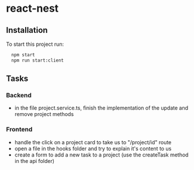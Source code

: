 # react-nest

## Installation

To start this project run:

```bash
  npm start
  npm run start:client
```

## Tasks
### Backend
- in the file project.service.ts, finish the implementation of the update and remove project methods
### Frontend
- handle the click on a project card to take us to "/project/id" route
- open a file in the hooks folder and try to explain it's content to us
- create a form to add a new task to a project (use the createTask method in the api folder)